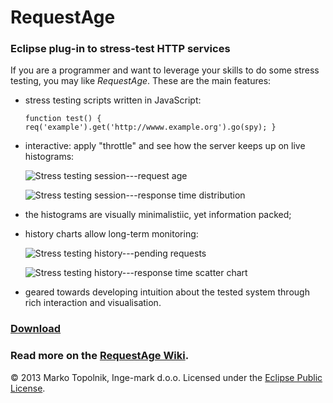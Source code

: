 # RequestAge
### Eclipse plug-in to stress-test HTTP services

If you are a programmer and want to leverage your skills to do some stress testing, you may like *RequestAge*. These are the main features:

- stress testing scripts written in JavaScript:
  
  `function test() { req('example').get('http://wwww.example.org').go(spy); }`

- interactive: apply "throttle" and see how the server keeps up on live histograms:
  
  ![Stress testing session---request age](http://i811.photobucket.com/albums/zz35/mtopolnik/Scenario-histogram_zpsdf65ba10.png)

  ![Stress testing session---response time distribution](http://i811.photobucket.com/albums/zz35/mtopolnik/resp_dist_zpse4a05094.png)

- the histograms are visually minimalistiic, yet information packed;
- history charts allow long-term monitoring:

  ![Stress testing history---pending requests](http://i811.photobucket.com/albums/zz35/mtopolnik/pending_reqs_zps814ce9c4.png)
  
  ![Stress testing history---response time scatter chart](http://i811.photobucket.com/albums/zz35/mtopolnik/scatter_zps2b8f64a9.png)
  


- geared towards developing intuition about the tested system through rich interaction and visualisation.

### [Download](https://sourceforge.net/projects/requestage/files)

### Read more on the [RequestAge Wiki](https://github.com/mtopolnik/perftest-eclipse-plugin/wiki).


© 2013 Marko Topolnik, Inge-mark d.o.o. Licensed under the [Eclipse Public License](http://www.eclipse.org/legal/epl-v10.html).
